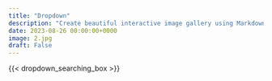 ```yaml
---
title: "Dropdown"
description: "Create beautiful interactive image gallery using Markdown"
date: 2023-08-26 00:00:00+0000
image: 2.jpg
draft: False
---
```


{{< dropdown_searching_box >}}